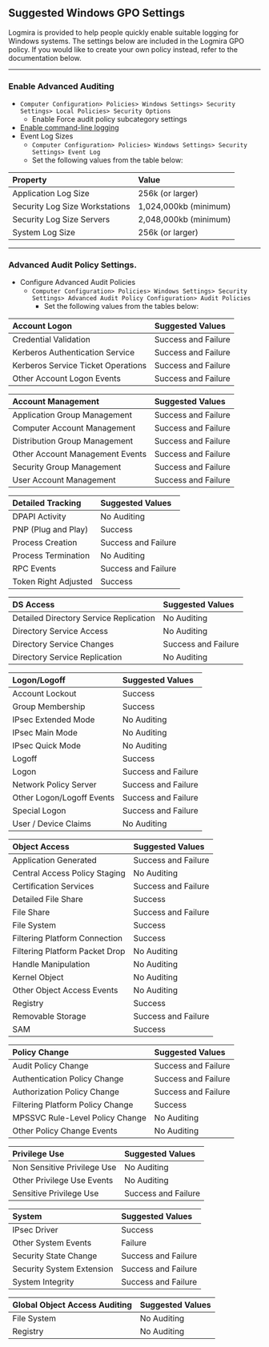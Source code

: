 ## Suggested Windows GPO Settings
Logmira is provided to help people quickly enable suitable logging for Windows systems. The settings below are included in the Logmira GPO policy. 
If you would like to create your own policy instead, refer to the documentation below.

---
### Enable Advanced Auditing
* `Computer Configuration> Policies> Windows Settings> Security Settings> Local Policies> Security Options`
  * Enable Force audit policy subcategory settings
* [Enable command-line logging](https://github.com/Blumira/Logmira/blob/master/Advanced%20Microsoft%20Commandline%20Logging%20via%20GPO.md)
* Event Log Sizes
  * `Computer Configuration> Policies> Windows Settings> Security Settings> Event Log`
  * Set the following values from the table below:

|Property                               |Value                 |
|:--------------------------------------|:---------------------|
| Application Log Size                  | 256k (or larger)     |
| Security Log Size Workstations        | 1,024,000kb (minimum)|
| Security Log Size Servers             | 2,048,000kb (minimum)|
| System Log Size	                      | 256k (or larger)     |

---
### Advanced Audit Policy Settings.
* Configure Advanced Audit Policies
  * `Computer Configuration> Policies> Windows Settings> Security Settings> Advanced Audit Policy Configuration> Audit Policies`
    * Set the following values from the tables below:

| Account Logon                      | Suggested Values    |
|:-----------------------------------|:--------------------|
| Credential Validation	             | Success and Failure |
| Kerberos Authentication Service    | Success and Failure |
| Kerberos Service Ticket Operations | Success and Failure |
| Other Account Logon Events	        | Success and Failure |

| Account Management                 | Suggested Values    |
|:-----------------------------------|:--------------------|
| Application Group Management	      | Success and Failure |
| Computer Account Management	       | Success and Failure |
| Distribution Group Management      | Success and Failure |
| Other Account Management Events    | Success and Failure |
| Security Group Management	         | Success and Failure |
| User Account Management	           | Success and Failure |

| Detailed Tracking                  | Suggested Values    |
|:-----------------------------------|:--------------------|
| DPAPI Activity	                    | No Auditing         |
| PNP (Plug and Play)	               | Success             |
| Process Creation	                  | Success and Failure |
| Process Termination                | No Auditing         |
| RPC Events	                        | Success and Failure |
| Token Right Adjusted	              | Success             |

| DS Access                              | Suggested Values    |
|:---------------------------------------|:--------------------|
| Detailed Directory Service Replication | No Auditing         |
| Directory Service Access	              | No Auditing         |
| Directory Service Changes	             | Success and Failure |
| Directory Service Replication	         | No Auditing         |

| Logon/Logoff                       | Suggested Values    |
|:-----------------------------------|:--------------------|
| Account Lockout 	                  | Success             |
| Group Membership	                  | Success             |
| IPsec Extended Mode	               | No Auditing         |
| IPsec Main Mode	                   | No Auditing         |
| IPsec Quick Mode	                  | No Auditing         |
| Logoff	                            | Success             |
| Logon	                             | Success and Failure |
| Network Policy Server	             | Success and Failure |
| Other Logon/Logoff Events	         | Success and Failure |
| Special Logon	                     | Success and Failure |
| User / Device Claims	              | No Auditing         |

| Object Access                      | Suggested Values    |
|:-----------------------------------|:--------------------|
| Application Generated	             | Success and Failure |
| Central Access Policy Staging	     | No Auditing         |
| Certification Services	            | Success and Failure |
| Detailed File Share	               | Success             |
| File Share	                        | Success and Failure |
| File System	                       | Success             |
| Filtering Platform Connection      | Success             |
| Filtering Platform Packet Drop     | No Auditing         |
| Handle Manipulation	               | No Auditing         |
| Kernel Object	                     | No Auditing         |
| Other Object Access Events	        | No Auditing         |
| Registry	                          | Success             |
| Removable Storage	                 | Success and Failure |
| SAM	                               | Success             |

| Policy Change                      | Suggested Values    |
|:-----------------------------------|:--------------------|
| Audit Policy Change	               | Success and Failure |
| Authentication Policy Change	      | Success and Failure |
| Authorization Policy Change	       | Success and Failure |
| Filtering Platform Policy Change   | Success             |
| MPSSVC Rule-Level Policy Change    | No Auditing         |
| Other Policy Change Events         | No Auditing         |

| Privilege Use                      | Suggested Values    |
|:-----------------------------------|:--------------------|
| Non Sensitive Privilege Use	       | No Auditing         |
| Other Privilege Use Events	        | No Auditing         |
| Sensitive Privilege Use	           | Success and Failure |

| System                             | Suggested Values    |
|:-----------------------------------|:--------------------|
| IPsec Driver	                      | Success             |
| Other System Events	               | Failure             |
| Security State Change	             | Success and Failure |
| Security System Extension	         | Success and Failure |
| System Integrity	                  | Success and Failure |

| Global Object Access Auditing      | Suggested Values    |
|:-----------------------------------|:--------------------|
| File System	                       | No Auditing         |
| Registry	                          | No Auditing         |
